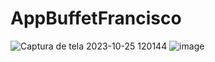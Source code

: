 # AppBuffetFrancisco
![Captura de tela 2023-10-25 120144](https://github.com/heelinho/AppBuffetFrancisco/assets/113110382/0ffc8193-2249-4a2e-82e0-d83233a6c634)
![image](https://github.com/heelinho/AppBuffetFrancisco/assets/113110382/6f530965-0264-453a-bb6d-545aa74be4dc)

